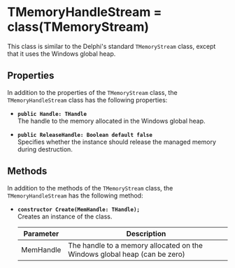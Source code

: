TMemoryHandleStream = class(TMemoryStream)
==========================================
This class is similar to the Delphi's standard `TMemoryStream` class, except that it uses the Windows global heap.

Properties
----------
In addition to the properties of the `TMemoryStream` class, the `TMemoryHandleStream` class has the following properties:

- **`public Handle: THandle`** \
  The handle to the memory allocated in the Windows global heap.

- **`public ReleaseHandle: Boolean default false`** \
  Specifies whether the instance should release the managed memory during destruction.
  
Methods
-------
In addition to the methods of the `TMemoryStream` class, the `TMemoryHandleStream` has the following method:

- **`constructor Create(MemHandle: THandle);`** \
  Creates an instance of the class.

  | Parameter  | Description                                                               |
  |------------|---------------------------------------------------------------------------|
  | MemHandle  | The handle to a memory allocated on the Windows global heap (can be zero) |
